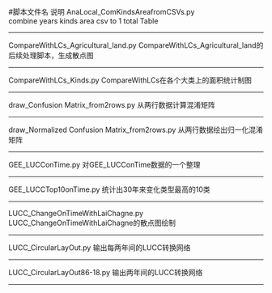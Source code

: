 #脚本文件名	说明
AnaLocal_ComKindsAreafromCSVs.py	
combine years kinds area csv to 1 total Table
***
CompareWithLCs_Agricultural_land.py	
CompareWithLCs_Agricultural_land的后续处理脚本，生成散点图
***
CompareWithLCs_Kinds.py
CompareWithLCs在各个大类上的面积统计制图
***
draw_Confusion Matrix_from2rows.py
从两行数据计算混淆矩阵
***
draw_Normalized Confusion Matrix_from2rows.py
从两行数据绘出归一化混淆矩阵
***
GEE_LUCConTime.py
对GEE_LUCConTime数据的一个整理
***
GEE_LUCCTop10onTime.py
统计出30年来变化类型最高的10类
***
LUCC_ChangeOnTimeWithLaiChagne.py
LUCC_ChangeOnTimeWithLaiChagne的散点图绘制
***
LUCC_CircularLayOut.py
输出每两年间的LUCC转换网络
***
LUCC_CircularLayOut86-18.py
输出两年间的LUCC转换网络
***